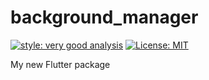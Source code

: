 # background_manager

[![style: very good analysis][very_good_analysis_badge]][very_good_analysis_link]
[![License: MIT][license_badge]][license_link]

My new Flutter package

[license_badge]: https://img.shields.io/badge/license-MIT-blue.svg
[license_link]: https://opensource.org/licenses/MIT
[very_good_analysis_badge]: https://img.shields.io/badge/style-very_good_analysis-B22C89.svg
[very_good_analysis_link]: https://pub.dev/packages/very_good_analysis